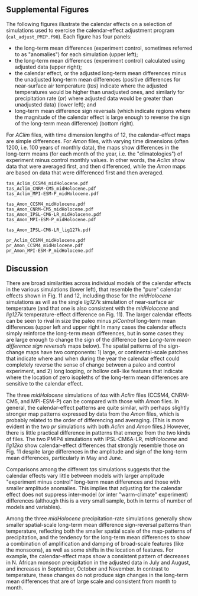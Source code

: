 Supplemental Figures
-----------------

The following figures illustrate the calendar effects on a selection of simulations used to exercise the calendar-effect adjustment program (`cal_adjust_PMIP.f90`).  Each figure has four panels:  

- the long-term mean differences (experiment control, sometimes referred to as "anomalies") for each simulation (upper left); 
- the long-term mean differences (experiment control) calculated using adjusted data (upper right);
- the calendar effect, or the adjusted long-term mean differences minus the unadjusted long-term mean differences  (positive differences for near-surface air temperature (*tas*) indicate where the adjusted temperatures would be higher than unadjusted ones, and similarly for precipitation rate (*pr*) where adjusted data would be greater than unadjusted data) (lower left); and
- long-term mean difference sign reversals (which indicate regions where the magnitude of the calendar effect is large enough to reverse the sign of the long-term mean difference) (bottom right). 

For *AClim* files, with time dimension lengths of 12, the calendar-effect maps are simple differences.  For *Amon* files, with varying time dimensions (often 1200, i.e. 100 years of monthly data), the maps show differences in the long-term means (for each month of the year, i.e. the "climatologies") of experiment minus control monthly values.  In other words, the *Aclim* show data that were averaged first, and then differenced, while the *Amon* maps are based on data that were differenced first and then averaged.

	tas_Aclim_CCSM4_midHolocene.pdf
	tas_Aclim_CNRM-CM5_midHolocene.pdf
	tas_Aclim_MPI-ESM-P_midHolocene.pdf
		
	tas_Amon_CCSM4_midHolocene.pdf
	tas_Amon_CNRM-CM5_midHolocene.pdf
	tas_Amon_IPSL-CM6-LR_midHolocene.pdf
	tas_Amon_MPI-ESM-P_midHolocene.pdf
		
	tas_Amon_IPSL-CM6-LR_lig127k.pdf
		
	pr_Aclim_CCSM4_midHolocene.pdf
	pr_Amon_CCSM4_midHolocene.pdf
	pr_Amon_MPI-ESM-P_midHolocene.pdf

	
## Discussion

There are broad similarities across individual models of the calendar effects in the various simulations (lower left), that resemble the "pure" calendar effects shown in Fig. 11 and 12, including those for the *midHolocene* simulations as will as the single *lig127k* simulation of near-surface air temperature (and that one is also consistent with the *midHolocene* and *lig127k* temperature-effect difference on Fig. 11).  The larger calendar effects can be seen to rival in size the paleo minus *piControl* long-term mean differences (upper left and upper right  In many cases the calendar effects simply reinforce the long-term mean differences, but in some cases they are large enough to change the sign of the difference (see *Long-term mean difference sign reversals* maps below).  The spatial patterns of the sign-change maps have two components:  1) large, or continental-scale patches that indicate where and when during the year the calendar effect could completely reverse the sense of change between a paleo and control experiment, and 2) long looping, or hollow cell-like features that indicate where the location of zero isopleths of the long-term mean differences are sensitive to the calendar effect.

The three *midHolocene* simulations of *tas* with *Aclim* files (CCSM4, CNRM-CM5, and MPI-ESM-P) can be compared with those with *Amon* files.  In general, the calendar-effect patterns are quite similar, with perhaps slightly stronger map patterns expressed by data from the *Amon* files, which is probably related to the order of differencing and averaging.  (This is more evident in the two *pr* simulations with both *Aclim* and *Amon* files.)  However, there is little practical difference in patterns that emerge from the two kinds of files.  The two PMIP4 simulations with IPSL-CM6A-LR, *midHolocene* and *lig12ka* show calendar-effect differences that strongly resemble those on Fig. 11 despite large differences in the amplitude and sign of the long-term mean differences, particularly in May and June. 

Comparisons among the different *tas* simulations suggests that the calendar effects vary little between models with larger amplitude "experiment minus control" long-term mean differences and those with smaller amplitude anomalies. This implies that adjusting for the calendar effect does not suppress inter-model (or inter "warm-climate" experiment) differences (although this is a very small sample, both in terms of number of models and variables).

Among the three *midHolocene* precipitation-rate simulations generally show smaller spatial-scale long-term mean difference sign-reversal patterns than temperature, reflecting both the smaller spatial scale of the map-patterns of precipitation, and the tendency for the long-term mean differences to show a combination of amplification and damping of broad-scale features (like the monsoons), as well as some shifts in the location of features.  For example, the calendar-effect maps show a consistent pattern of decreases in N. African monsoon precipitation in the adjusted data in July and August, and increases in September, October and November.  In contrast to temperature, these changes do not produce sign changes in the long-term mean differences that are of large scale and consistent from month to month.
